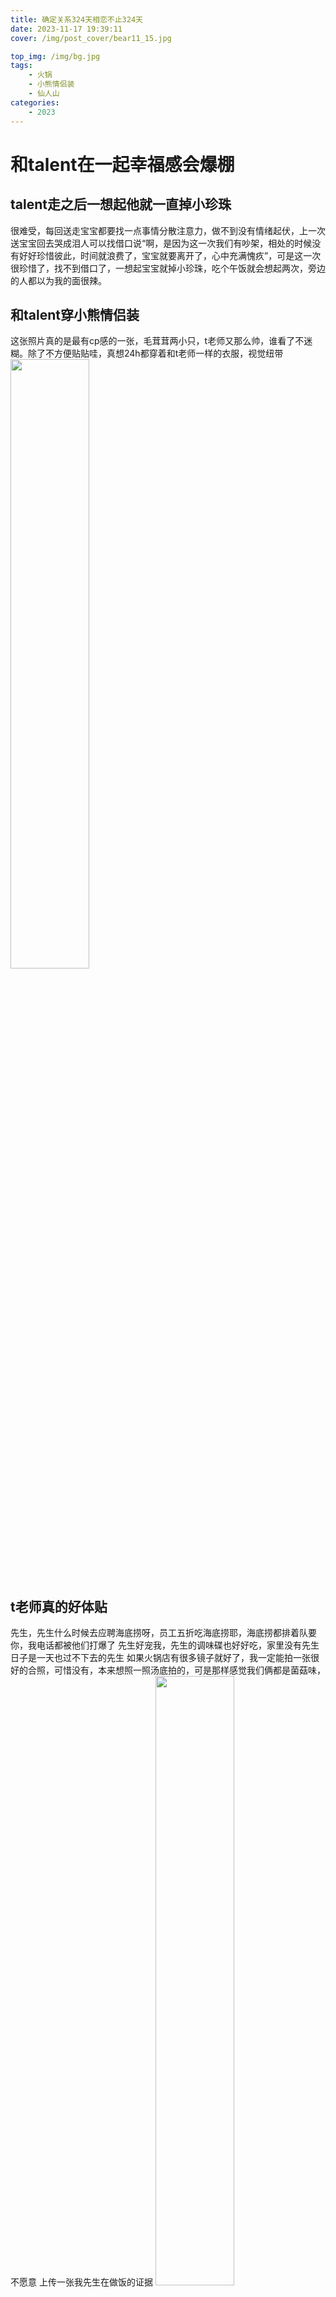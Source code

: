 ```yaml
---
title: 确定关系324天相恋不止324天
date: 2023-11-17 19:39:11
cover: /img/post_cover/bear11_15.jpg

top_img: /img/bg.jpg
tags:
    - 火锅
    - 小熊情侣装
    - 仙人山
categories:
    - 2023
---
```


# 和talent在一起幸福感会爆棚

## talent走之后一想起他就一直掉小珍珠

很难受，每回送走宝宝都要找一点事情分散注意力，做不到没有情绪起伏，上一次送宝宝回去哭成泪人可以找借口说“啊，是因为这一次我们有吵架，相处的时候没有好好珍惜彼此，时间就浪费了，宝宝就要离开了，心中充满愧疚”，可是这一次很珍惜了，找不到借口了，一想起宝宝就掉小珍珠，吃个午饭就会想起两次，旁边的人都以为我的面很辣。

## 和talent穿小熊情侣装

这张照片真的是最有cp感的一张，毛茸茸两小只，t老师又那么帅，谁看了不迷糊。除了不方便贴贴哇，真想24h都穿着和t老师一样的衣服，视觉纽带
<img src="/img/post_cover/bear11_15.jpg" width="50%" height="50%">

## t老师真的好体贴

先生，先生什么时候去应聘海底捞呀，员工五折吃海底捞耶，海底捞都排着队要你，我电话都被他们打爆了
先生好宠我，先生的调味碟也好好吃，家里没有先生日子是一天也过不下去的先生
如果火锅店有很多镜子就好了，我一定能拍一张很好的合照，可惜没有，本来想照一照汤底拍的，可是那样感觉我们俩都是菌菇味，不愿意
上传一张我先生在做饭的证据
<img src="/img/post1/cp_hotpot.jpg" width="50%" height="50%">

## 和宝宝第三次爬仙人山
就这么个小树林吧反反复复去可真有意思，仙人山新装扮，妥妥的小长城啦必须要上去打卡
<img src="/img/post1/cp11_16.jpg" width="50%" height="50%">
给他拍了一张好有少年感的照片，我敢说到老了这张绝对值得拿出来吹一吹，多干净帅气的少年哇，要不是他忙哇忙哇，一大堆事情要处理，我真要给他在山上出一套写真，还有几块悬崖边上的绿色草地，可以望见大海的，多适合我男神哇，呃啊啊啊啊我怎么有这么帅的男朋友的
<img src="/img/post1/gtf11_16.jpg" width="50%" height="50%">

## 给你的小卡片不会忙忘了看吧
看起来是你洗澡的时候速成的，但其实在那之前的几天，就有记在手机里，关于你的念头，在你来之前就开始写了，好想你，很想你，特别想你。


<audio src="/bgm/odd.mp3" controls title="怪奇物语" autoplay="true" loop="true"></audio>

 